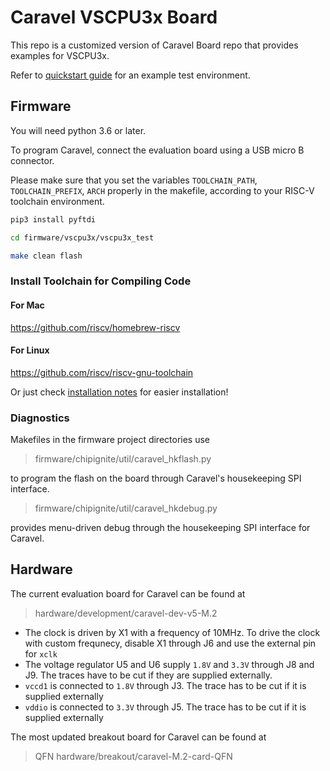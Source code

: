 # Caravel VSCPU3x Board

This repo is a customized version of Caravel Board repo that provides examples for VSCPU3x.

Refer to [quickstart guide](vscpu3x_docs/Quickstart.md) for an example test environment.

## Firmware

You will need python 3.6 or later.  

To program Caravel, connect the evaluation board using a USB micro B connector.

Please make sure that you set the variables `TOOLCHAIN_PATH`, `TOOLCHAIN_PREFIX`, `ARCH` properly in the makefile, according to your RISC-V toolchain environment. 

```bash
pip3 install pyftdi

cd firmware/vscpu3x/vscpu3x_test

make clean flash
```

### Install Toolchain for Compiling Code

#### For Mac

https://github.com/riscv/homebrew-riscv

#### For Linux

https://github.com/riscv/riscv-gnu-toolchain

Or just check [installation notes](vscpu3x_docs/Installation.md) for easier installation!

### Diagnostics

Makefiles in the firmware project directories use 

> firmware/chipignite/util/caravel_hkflash.py 

to program the flash on the board through Caravel's housekeeping SPI interface.

> firmware/chipignite/util/caravel_hkdebug.py 

provides menu-driven debug through the housekeeping SPI interface for Caravel.

## Hardware

The current evaluation board for Caravel can be found at 
> hardware/development/caravel-dev-v5-M.2

- The clock is driven by X1 with a frequency of 10MHz. To drive the clock with custom frequnecy, disable X1 through J6 and use the external pin for `xclk`
- The voltage regulator U5 and U6 supply `1.8V` and `3.3V` through J8 and J9. The traces have to be cut if they are supplied externally.
- `vccd1` is connected to `1.8V` through J3. The trace has to be cut if it is supplied externally
- `vddio` is connected to `3.3V` through J5. The trace has to be cut if it is supplied externally

The most updated breakout board for Caravel can be found at 
> QFN   hardware/breakout/caravel-M.2-card-QFN
